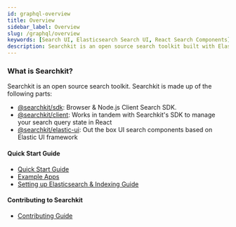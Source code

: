 ```yaml
---
id: graphql-overview
title: Overview
sidebar_label: Overview
slug: /graphql/overview
keywords: [Search UI, Elasticsearch Search UI, React Search Components]
description: Searchkit is an open source search toolkit built with Elasticsearch, GraphQL and React.
---
```


### What is Searchkit?

Searchkit is an open source search toolkit. Searchkit is made up of the following parts:

- [@searchkit/sdk](https://searchkit.co/docs/reference/searchkit-sdk): Browser & Node.js Client Search SDK.
- [@searchkit/client](https://searchkit.co/docs/reference/searchkit-client): Works in tandem with Searchkit's SDK to manage your search query state in React
- [@searchkit/elastic-ui](https://searchkit.co/docs/reference/searchkit-elastic-ui): Out the box UI search components based on Elastic UI framework

#### Quick Start Guide

- [Quick Start Guide](https://searchkit.co/docs/quick-start/overview)
- [Example Apps](https://github.com/searchkit/searchkit/tree/next/examples)
- [Setting up Elasticsearch & Indexing Guide](https://searchkit.co/docs/guides/elasticsearch-setup-indexing)

#### Contributing to Searchkit

- [Contributing Guide](https://github.com/searchkit/searchkit/blob/next/contributing.md)
